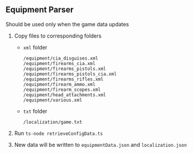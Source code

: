 ## Equipment Parser

Should be used only when the game data updates

1. Copy files to corresponding folders

   - `xml` folder

     ```
     /equipment/cia_disguises.xml
     /equipment/firearms_cia.xml
     /equipment/firearms_pistols.xml
     /equipment/firearms_pistols_cia.xml
     /equipment/firearms_rifles.xml
     /equipment/firearm_ammo.xml
     /equipment/firearm_scopes.xml
     /equipment/head_attachments.xml
     /equipment/various.xml
     ```

   - `txt` folder

     ```
     /localization/game.txt
     ```

2. Run `ts-node retrieveConfigData.ts`
3. New data will be written to `equipmentData.json` and `localization.json`
